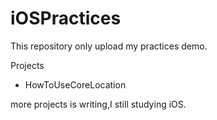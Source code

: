 # iOSPractices
This repository only upload my practices demo.

Projects
- HowToUseCoreLocation

more projects is writing,I still studying iOS.
